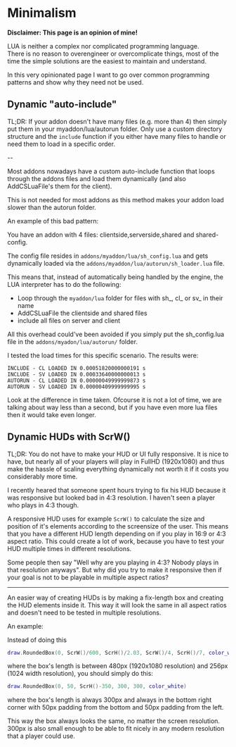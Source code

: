 # Minimalism

**Disclaimer: This page is an opinion of mine!**

LUA is neither a complex nor complicated programming language.  
There is no reason to overengineer or overcomplicate things, most of the time the simple solutions are the easiest to maintain and understand.

In this very opinionated page I want to go over common programming patterns and show why they need not be used.


## Dynamic "auto-include"

TL;DR: If your addon doesn't have many files (e.g. more than 4) then simply put them in your myaddon/lua/autorun folder. Only use a custom directory structure and the `include` function if you either have many files to handle or need them to load in a specific order.

--

Most addons nowadays have a custom auto-include function that loops through the addons files and load them dynamically (and also AddCSLuaFile's them for the client).

This is not needed for most addons as this method makes your addon load slower than the autorun folder.

An example of this bad pattern:

You have an addon with 4 files: clientside,serverside,shared and shared-config.

The config file resides in `addons/myaddon/lua/sh_config.lua` and gets dynamically loaded via the `addons/myaddon/lua/autorun/sh_loader.lua` file.

This means that, instead of automatically being handled by the engine, the LUA interpreter has to do the following:

 - Loop through the `myaddon/lua` folder for files with sh_, cl_ or sv_ in their name
 - AddCSLuaFile the clientside and shared files
 - include all files on server and client

All this overhead could've been avoided if you simply put the sh_config.lua file in the `addons/myadon/lua/autorun/` folder.

I tested the load times for this specific scenario. The results were:

    INCLUDE - CL LOADED IN 0.00051820000000191 s
    INCLUDE - SV LOADED IN 0.00033640000000013 s
    AUTORUN - CL LOADED IN 0.00000049999999873 s
    AUTORUN - SV LOADED IN 0.00000409999999995 s

Look at the difference in time taken. Ofcourse it is not a lot of time, we are talking about way less than a second, but if you have even more lua files then it would take even longer.


## Dynamic HUDs with ScrW()

TL;DR: You do not have to make your HUD or UI fully responsive. It is nice to have, but nearly all of your players will play in FullHD (1920x1080) and thus make the hassle of scaling everything dynamically not worth it if it costs you considerably more time.

I recently heared that someone spent hours trying to fix his HUD because it was responsive but looked bad in 4:3 resolution. I haven't seen a player who plays in 4:3 though.

A responsive HUD uses for example `ScrW()` to calculate the size and position of it's elements according to the screensize of the user. This means that you have a different HUD length depending on if you play in 16:9 or 4:3 aspect ratio. This could create a lot of work, because you have to test your HUD multiple times in different resolutions.  

Some people then say "Well why are you playing in 4:3? Nobody plays in that resolution anyways". But why did you try to make it responsive then if your goal is not to be playable in multiple aspect ratios?

---

An easier way of creating HUDs is by making a fix-length box and creating the HUD elements inside it. This way it will look the same in all aspect ratios and doesn't need to be tested in multiple resolutions.

An example:

Instead of doing this

```lua
draw.RoundedBox(0, ScrW()/600, ScrH()/2.03, ScrW()/4, ScrH()/7, color_white)
```

where the box's length is between 480px (1920x1080 resolution) and 256px (1024 width resolution), you should simply do this:

```lua
draw.RoundedBox(0, 50, ScrH()-350, 300, 300, color_white)
```

where the box's length is always 300px and always in the bottom right corner with 50px padding from the bottom and 50px padding from the left.

This way the box always looks the same, no matter the screen resolution. 300px is also small enough to be able to fit nicely in any modern resolution that a player could use.
